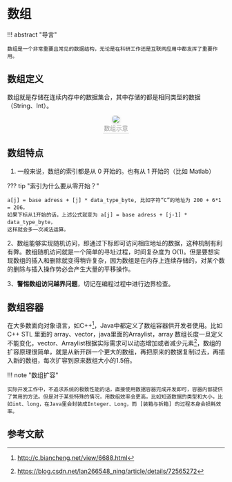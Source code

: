 # 数组

!!! abstract "导言"

    数组是一个非常重要且常见的数据结构，无论是在科研工作还是互联网应用中都发挥了重要作用。

## 数组定义

数组就是存储在连续内存中的数据集合，其中存储的都是相同类型的数据（String、Int）。
<center>
    <img style="border-radius: 0.3125em;
    box-shadow: 0 2px 4px 0 rgba(34,36,38,.12),0 2px 10px 0 rgba(34,36,38,.08);" 
    src="https://gitee.com/georgegou/gravitychina/raw/picture/202110131032401.png">
    <br>
    <div style="color:orange; border-bottom: 1px solid #d9d9d9;
    display: inline-block;
    color: #999;
    padding: 2px;">数组示意</div>
</center>

## 数组特点

1. 一般来说，数组的索引都是从 0 开始的。也有从 1 开始的（比如 Matlab）

??? tip "索引为什么要从零开始？"

```
a[j] = base adress + [j] * data_type_byte, 比如字符“C”的地址为 200 + 6*1 = 206，
如果下标从1开始的话，上述公式就变为 a[j] = base adress + [j-1] * data_type_byte，
这样就会多一次减法运算。
```

2、数组能够实现随机访问，即通过下标即可访问相应地址的数据，这种机制有利有弊。数组随机访问就是一个简单的寻址过程，时间复杂度为 O(1)。但是要想实现数组的插入和删除就变得稍许复杂，因为数组是在内存上连续存储的，对某个数的删除与插入操作势必会产生大量的平移操作。

3、**警惕数组访问越界问题**，切记在编程过程中进行边界检查。

## 数组容器

在大多数面向对象语言，如C++[^1]，Java中都定义了数组容器供开发者使用。比如C++ STL 里面的 array、vector，java里面的Arraylist，array 数组长度一旦定义不能变化，vector、Arraylist根据实际需求可以动态增加或者减少元素[^2]，数组的扩容原理很简单，就是从新开辟一个更大的数组，再把原来的数据复制过去，再插入新的数组，每次扩容到原来数组大小的1.5倍。

!!! note "数组扩容"

    实际开发工作中，不追求系统的极致性能的话，直接使用数据容器完成开发即可，容器内部提供了常用的方法。但是对于某些特殊的情况，用数组效率会更高，比如知道数据的类型和大小，比如int、long，在Java里会封装成Integer、Long，而 [装箱与拆箱] 的过程本身会损耗效率。
 
## 参考文献
 
[^1]: http://c.biancheng.net/view/6688.html  
[^2]: https://blog.csdn.net/lan266548_ning/article/details/72565272